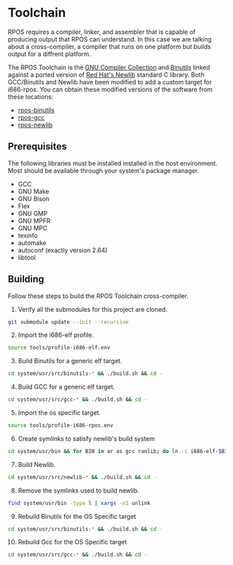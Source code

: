 # Toolchain

RPOS requires a compiler, linker, and assembler that is capable of producing
output that RPOS can understand. In this case we are talking about a
cross-compiler, a compiler that runs on one platform but builds output for a
diffrent platform.

The RPOS Toolchain is the [GNU Compiler Collection](https://www.gnu.org/software/gcc/)
and [Binutils](https://www.gnu.org/software/binutils/) linked against a ported
version of [Red Hat's Newlib](https://sourceware.org/newlib/) standard C 
library. Both GCC/Binutils and Newlib have been modified to add a custom target
for i686-rpos. You can obtain these modified versions of the software from
these locations:

- [rpos-binutils](https://github.com/en0/rpos-binutils)
- [rpos-gcc](https://github.com/en0/rpos-gcc)
- [rpos-newlib](https://github.com/en0/rpos-newlib)

## Prerequisites

The following libraries must be installed installed in the host environment.
Most should be available through your system's package manager.

- GCC
- GNU Make
- GNU Bison
- Flex
- GNU GMP
- GNU MPFR
- GNU MPC
- texinfo
- automake
- autoconf (exactly version 2.64)
- libtool

## Building

Follow these steps to build the RPOS Toolchain cross-compiler.

1. Verify all the submodules for this project are cloned.

```bash
git submodule update --init --recursive
```
 
2. Import the i686-elf profile.

``` bash
source tools/profile-i686-elf.env
```

3. Build Binutils for a generic elf target.

```bash
cd system/usr/src/binutils-* && ./build.sh && cd -
```

4. Build GCC for a generic elf target.

```bash
cd system/usr/src/gcc-* && ./build.sh && cd -
```

5. Import the os specific target.

```bash
source tools/profile-i686-rpos.env
```

6. Create symlinks to satisfy newlib's build system

```bash
cd system/usr/bin && for BIN in ar as gcc ranlib; do ln -s i686-elf-$BIN $TARGET-$BIN; done && ln -s i686-elf-gcc $TARGET-cc && cd -
```

7. Build Newlib.

```bash
cd system/usr/src/newlib-* && ./build.sh && cd -
```

8. Remove the symlinks used to build newlib.

```bash
find system/usr/bin -type l | xargs -n1 unlink
```

9. Rebuild Binutils for the OS Specific target

```bash
cd system/usr/src/binutils-* && ./build.sh && cd -
```

10. Rebuild Gcc for the OS Specific target

```bash
cd system/usr/src/gcc-* && ./build.sh && cd -
```
